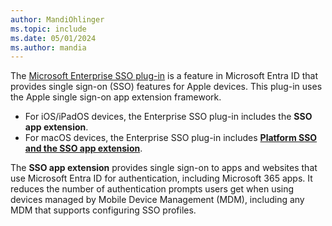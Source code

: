 ```yaml
---
author: MandiOhlinger
ms.topic: include
ms.date: 05/01/2024
ms.author: mandia
---
```


<!-- This include file is used in the Apple Enterprise SSO deployment guide docs. 4.10.2023 (mandia): Removed 'preview'. 4.16.2024 (mandia) Updated for platform SSO.-->

The [Microsoft Enterprise SSO plug-in](/entra/identity-platform/apple-sso-plugin) is a feature in Microsoft Entra ID that provides single sign-on (SSO) features for Apple devices. This plug-in uses the Apple single sign-on app extension framework.

- For iOS/iPadOS devices, the Enterprise SSO plug-in includes the **SSO app extension**.
- For macOS devices, the Enterprise SSO plug-in includes **[Platform SSO and the SSO app extension](../configuration/platform-sso-macos.md)**.

The **SSO app extension** provides single sign-on to apps and websites that use Microsoft Entra ID for authentication, including Microsoft 365 apps. It reduces the number of authentication prompts users get when using devices managed by Mobile Device Management (MDM), including any MDM that supports configuring SSO profiles.
